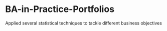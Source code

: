# BA-in-Practice-Portfolios
Applied several statistical techniques to tackle different business objectives
